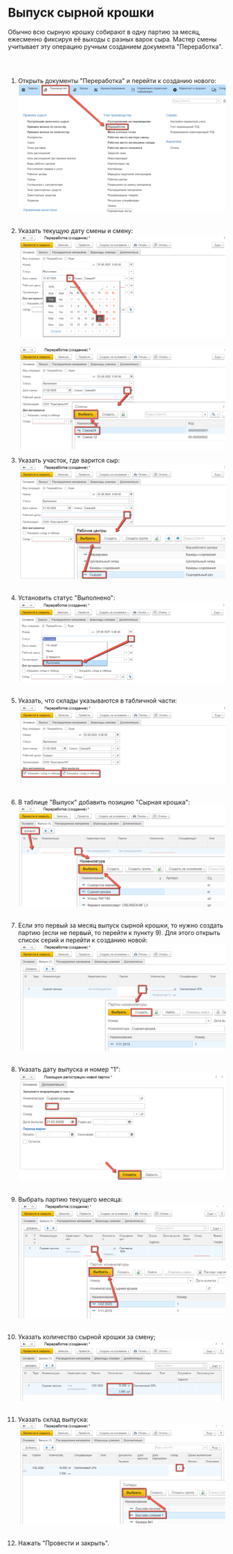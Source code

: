 # Выпуск сырной крошки


Обычно всю сырную крошку собирают в одну партию за месяц, ежесменно
фиксируя её выходы с разных варок сыра. Мастер смены учитывает эту
операцию ручным созданием документа "Переработка".
 

 

1.   Открыть документы "Переработка" и перейти к созданию нового:
    ![](ReleaseCheeseCrumb.assets/drex_vypusk_syrnoj_kroshki_custom.png)
     
2.   Указать текущую дату смены и смену:
    ![](ReleaseCheeseCrumb.assets/drex_vypusk_syrnoj_kroshki_custom_2.png)   
    ![](ReleaseCheeseCrumb.assets/drex_vypusk_syrnoj_kroshki_custom_3.png)
    
3.   Указать участок, где варится сыр:
    ![](ReleaseCheeseCrumb.assets/drex_vypusk_syrnoj_kroshki_custom_4.png)
     
4.   Установить статус "Выполнено":
    ![](ReleaseCheeseCrumb.assets/drex_vypusk_syrnoj_kroshki_custom_5.png)
     
5.   Указать, что склады указываются в табличной части:
    ![](ReleaseCheeseCrumb.assets/drex_vypusk_syrnoj_kroshki_custom_6.png)
     
6.   В таблице "Выпуск" добавить позицию "Сырная крошка":
    ![](ReleaseCheeseCrumb.assets/drex_vypusk_syrnoj_kroshki_custom_7.png)
     
7.   Если это первый за месяц выпуск сырной крошки, то нужно создать
    партию (если не первый, то перейти к пункту 9). Для этого открыть
    список серий и перейти к созданию новой:
    ![](ReleaseCheeseCrumb.assets/drex_vypusk_syrnoj_kroshki_custom_8.png)
     
8.   Указать дату выпуска и номер "1":
    ![](ReleaseCheeseCrumb.assets/drex_vypusk_syrnoj_kroshki_custom_9.png)
     
9.   Выбрать партию текущего месяца:
    ![](ReleaseCheeseCrumb.assets/drex_vypusk_syrnoj_kroshki_custom_10.png)
     
10.   Указать количество сырной крошки за смену;
    ![](ReleaseCheeseCrumb.assets/drex_vypusk_syrnoj_kroshki_custom_11.png)
     
11.   Указать склад выпуска:
    ![](ReleaseCheeseCrumb.assets/drex_vypusk_syrnoj_kroshki_custom_12.png)
     
12.   Нажать "Провести и закрыть".
     

